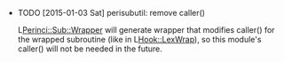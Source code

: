 * TODO [2015-01-03 Sat] perisubutil: remove caller()

  L<Perinci::Sub::Wrapper> will generate wrapper that modifies caller() for the
  wrapped subroutine (like in L<Hook::LexWrap>), so this module's caller() will
  not be needed in the future.

